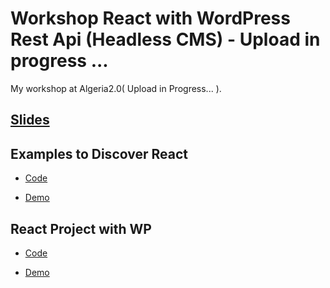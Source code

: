 # Workshop React with WordPress Rest Api (Headless CMS) - Upload in progress ...  

My workshop at Algeria2.0( Upload in Progress... ).

## [Slides](./Slides.pdf)

## Examples to Discover React

  * [Code](./DiscoverReact-Examples/)

  * [Demo](./DiscoverReact-Examples/)

## React Project with WP

  * [Code](./ReactWP/)

  * [Demo](https://aladindev.com/Workshop-React-WordpressRestApi/)
